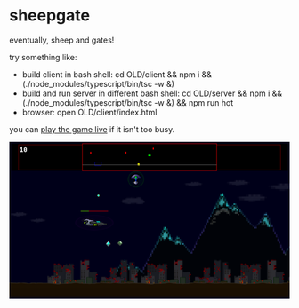 # sheepgate
eventually, sheep and gates!

try something like:
* build client in bash shell: cd OLD/client && npm i && (./node_modules/typescript/bin/tsc -w &)
* build and run server in different bash shell: cd OLD/server && npm i && (./node_modules/typescript/bin/tsc -w &) && npm run hot
* browser: open OLD/client/index.html

you can [play the game live](http://3.82.157.68/client/index.html) if it isn't too busy.

![screenshot](./screenshot.png)

